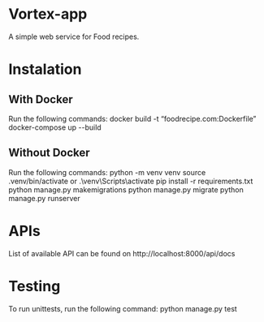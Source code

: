 # Vortex-app
A simple web service for Food recipes.

# Instalation
## With Docker
Run the following commands:
docker build -t “foodrecipe.com:Dockerfile”
docker-compose up --build

## Without Docker
Run the following commands:
python -m venv venv
source .venv/bin/activate or .\venv\Scripts\activate
pip install -r requirements.txt
python manage.py makemigrations
python manage.py migrate
python manage.py runserver

# APIs
List of available API can be found on http://localhost:8000/api/docs

# Testing

To run unittests, run the following command:
python manage.py test
